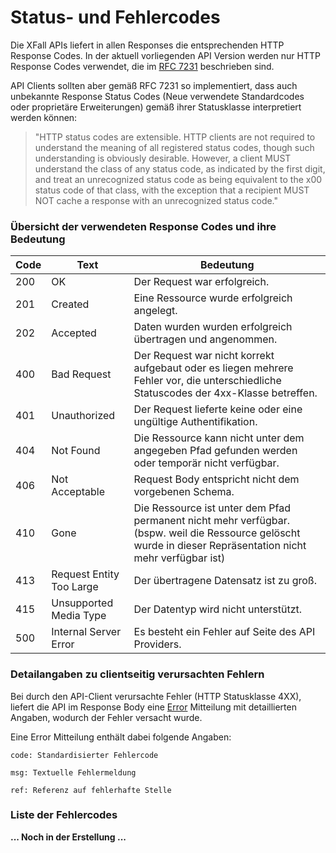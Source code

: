 # Status- und Fehlercodes

Die XFall APIs liefert in allen Responses die entsprechenden HTTP Response Codes. In der aktuell vorliegenden API Version werden nur HTTP Response Codes verwendet, die im [RFC 7231](https://tools.ietf.org/html/rfc7231) beschrieben sind. 

API Clients sollten aber gemäß RFC 7231 so implementiert, dass auch unbekannte Response Status Codes  (Neue verwendete Standardcodes oder proprietäre Erweiterungen) gemäß ihrer Statusklasse interpretiert werden können:
>    "HTTP status codes are extensible.  HTTP clients are not required to
   understand the meaning of all registered status codes, though such
   understanding is obviously desirable.  However, a client MUST
   understand the class of any status code, as indicated by the first
   digit, and treat an unrecognized status code as being equivalent to
   the x00 status code of that class, with the exception that a
   recipient MUST NOT cache a response with an unrecognized status code."


### Übersicht der verwendeten Response Codes und ihre Bedeutung

Code | Text | Bedeutung
---------|----------|---------
 200 | OK | Der Request war erfolgreich.
 201 | Created | Eine Ressource wurde erfolgreich angelegt.
 202 | Accepted | Daten wurden wurden erfolgreich übertragen und angenommen.
 400 | Bad Request | Der Request war nicht korrekt aufgebaut oder es liegen mehrere Fehler vor, die unterschiedliche Statuscodes der 4xx-Klasse betreffen. 
 401 | Unauthorized | Der Request lieferte keine oder eine ungültige Authentifikation.
 404 | Not Found | Die Ressource kann nicht unter dem angegeben Pfad gefunden werden oder temporär nicht verfügbar.
 406 | Not Acceptable | Request Body entspricht nicht dem vorgebenen Schema.
 410 | Gone | Die Ressource ist unter dem Pfad permanent nicht mehr verfügbar. (bspw. weil die Ressource gelöscht wurde in dieser Repräsentation nicht mehr verfügbar ist)
 413 | Request Entity Too Large | Der übertragene Datensatz ist zu groß.
 415 | Unsupported Media Type | Der Datentyp wird nicht unterstützt.
 500 | Internal Server Error | Es besteht ein Fehler auf Seite des API Providers.

### Detailangaben zu clientseitig verursachten Fehlern

Bei durch den API-Client verursachte Fehler (HTTP Statusklasse 4XX), liefert die API im Response Body eine [Error](../models/error.json) Mitteilung mit detaillierten Angaben, wodurch der Fehler versacht wurde. 

Eine Error Mitteilung enthält dabei folgende Angaben:

    code: Standardisierter Fehlercode

    msg: Textuelle Fehlermeldung

    ref: Referenz auf fehlerhafte Stelle

### Liste der Fehlercodes

**... Noch in der Erstellung ...**